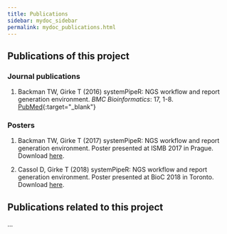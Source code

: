 ```yaml
---
title: Publications
sidebar: mydoc_sidebar
permalink: mydoc_publications.html
---
```


## Publications of this project 

### Journal publications

1. Backman TW, Girke T (2016) systemPipeR: NGS workflow and report generation environment. *BMC Bioinformatics*: 17, 1-8. [PubMed](http://www.ncbi.nlm.nih.gov/pubmed/27650223){:target="_blank"}

### Posters

1. Backman TW, Girke T (2017) systemPipeR: NGS workflow and report generation environment. Poster presented at ISMB 2017 in Prague. Download [here](https://drive.google.com/open?id=0B-lLYVUOliJFV1RGMkcyblBjekk).

2. Cassol D, Girke T (2018) systemPipeR: NGS workflow and report generation environment. Poster presented at BioC 2018 in Toronto. Download [here](https://raw.githubusercontent.com/tgirke/systemPipeR/gh-pages/Images/Poster_BioC2018.pdf).


## Publications related to this project

...


